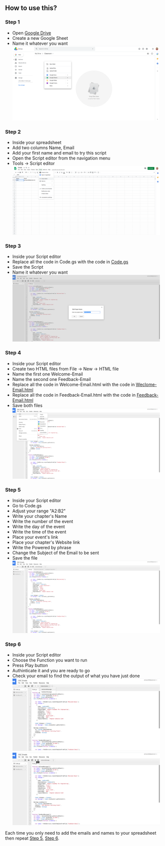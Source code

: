 ## How to use this?

### Step 1
* Open [Google Drive](https://drive.google.com/drive)
* Create a new Google Sheet
* Name it whatever you want
![Step 1 Screenshot](./Helping%20Images/1.png)

### Step 2
* Inside your spreadsheet
* Add two columns Name, Email
* Add your first name and email to try this script
* Open the Script editor from the navigation menu
* Tools -> Script editor
![Step 2 Screenshot](./Helping%20Images/2.png)

### Step 3
* Inside your Script editor
* Replace all the code in Code.gs with the code in [Code.gs](./Code.gs)
* Save the Script
* Name it whatever you want
![Step 3 Screenshot](./Helping%20Images/3.png)

### Step 4
* Inside your Script editor
* Create two HTML files from File -> New -> HTML file
* Name the first one Welcome-Email
* Name the second one Feedback-Email
* Replace all the code in Welcome-Email.html with the code in [Weclome-Email.html](./Welcome-Email.html)
* Replace all the code in Feedback-Email.html with the code in [Feedback-Email.html](./Feedback-Email.html)
* Save both files
![Step 4 Screenshot](./Helping%20Images/4.png)

### Step 5
* Inside your Script editor
* Go to Code.gs
* Adjust your range "A2:B2"
* Write your chapter's Name
* Write the number of the event
* Write the day of the event
* Write the time of the event
* Place your event's link
* Place your chapter's Website link
* Write the Powered by phrase
* Change the Subject of the Email to be sent
* Save the file
![Step 5 Screenshot](./Helping%20Images/5.png)

### Step 6
* Inside your Script editor
* Choose the Function you want to run
* Press Play button 
* Authinticate it and you are ready to go
* Check your email to find the output of what you have just done
![Step 6 Screenshot](./Helping%20Images/6.1.png)
![Step 6 Screenshot](./Helping%20Images/6.2.png)

Each time you only need to add the emails and names to your spreadsheet then repeat [Step 5](#step-5), [Step 6](#step-6).
